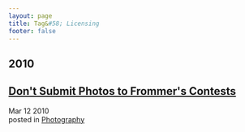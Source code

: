 ```yaml
---
layout: page
title: Tag&#58; Licensing
footer: false
---
```


<div id="blog-archives" class="category">
<h2>2010</h2>

<article>
<h1><a href="/2010/03/12/boycott-frommers/index.html">Don't Submit Photos to Frommer's Contests</a></h1>
<time datetime="2010-03-12T00:00:00-06:00" pubdate><span class='month'>Mar</span> <span class='day'>12</span> <span class='year'>2010</span></time>
<footer>
<span class="categories">posted in 
<a href='/categories/photography/'>Photography</a></span>
</footer>
</article>
</div>
